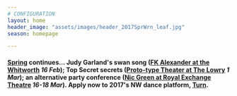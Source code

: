 ```yaml
---
# CONFIGURATION
layout: home
header_image: "assets/images/header_2017SprWrn_leaf.jpg"
season: homepage

---
```

#### [Spring](/current/2017-spring) continues… Judy Garland's swan song ([FK Alexander at the Whitworth](/current/2017-spring/alexander) *16 Feb*); Top Secret secrets ([Proto-type Theater at The Lowry](/current/2017-spring/proto-type) *1 Mar*); an alternative party conference ([Nic Green at Royal Exchange Theatre](/current/2017-spring/green) *16-18 Mar*). Apply now to 2017's NW dance platform, [Turn](/hab/turn).
